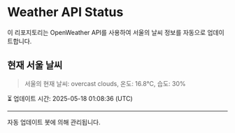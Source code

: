 
# Weather API Status

이 리포지토리는 OpenWeather API를 사용하여 서울의 날씨 정보를 자동으로 업데이트합니다.

## 현재 서울 날씨
> 서울의 현재 날씨: overcast clouds, 온도: 16.8°C, 습도: 30%

⏳ 업데이트 시간: 2025-05-18 01:08:36 (UTC)

---
자동 업데이트 봇에 의해 관리됩니다.
